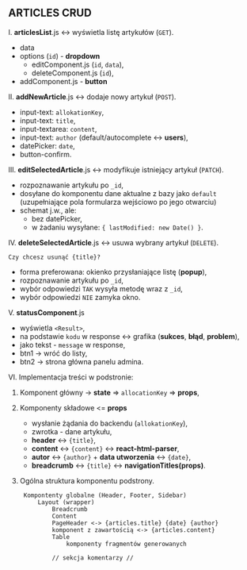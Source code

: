 ## ARTICLES CRUD
I. **articlesList**.js <-> wyświetla listę artykułów (`GET`).
- data
- options (`id`) - **dropdown**
	- editComponent.js (`id`, `data`),
	- deleteComponent.js (`id`),
- addComponent.js - **button**

II. **addNewArticle**.js <-> dodaje nowy artykuł (`POST`).

 - input-text: `allokationKey`,
 - input-text: `title`,
 - input-textarea: `content`,
 - input-text: `author` (default/autocomplete <-> **users**),
 - datePicker: `date`,
 - button-confirm.

III. **editSelectedArticle**.js <-> modyfikuje istniejący artykuł (`PATCH`).

- rozpoznawanie artykułu po `_id`,
- dosyłane do komponentu dane aktualne z bazy jako `default` (uzupełniające pola formularza wejściowo po jego otwarciu)
- schemat j.w., ale:
 	 - bez datePicker,
	 - w żadaniu wysyłane: `{ lastModified: new Date() }`.

IV. **deleteSelectedArticle**.js <-> usuwa wybrany artykuł (`DELETE`).

`Czy chcesz usunąć {title}?`

- forma preferowana: okienko przysłaniające listę (**popup**),
- rozpoznawanie artykułu po `_id`,
- wybór odpowiedzi `TAK` wysyła metodę wraz z `_id`,
- wybór odpowiedzi `NIE` zamyka okno.

V. **statusComponent**.js

- wyświetla `<Result>`,
- na podstawie `kodu` w response <-> grafika (**sukces**, **błąd**, **problem**),
- jako tekst - `message` w response,
- btn1 -> wróć do listy,
- btn2 -> strona główna panelu admina.

VI. Implementacja treści w podstronie:

 1. Komponent główny -> **state** => `allocationKey` => **props**,
 2. Komponenty składowe <= **props**
	 
	 - wysłanie żądania do backendu (`allokationKey`),
	 - zwrotka - dane artykułu,
	 - **header** <-> `{title}`,
	 - **content** <-> `{content}` <-> **react-html-parser**,
	 - **autor** <-> `{author}` + **data utworzenia** <-> `{date}`,
	 - **breadcrumb** <-> `{title}` <-> **navigationTitles(props)**.

3. Ogólna struktura komponentu podstrony.
	
		Kompontenty globalne (Header, Footer, Sidebar)
			Layout (wrapper)
				Breadcrumb
				Content
				PageHeader <-> {articles.title} {date} {author}
				komponent z zawartością <-> {articles.content}
				Table
					komponenty fragmentów generowanych
				
				// sekcja komentarzy //